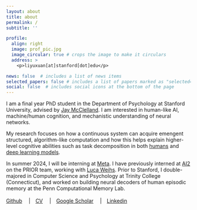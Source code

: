 ```yaml
---
layout: about
title: about
permalink: /
subtitle: ''

profile:
  align: right
  image: prof_pic.jpg
  image_circular: true # crops the image to make it circulars
  address: >
    <p>liyuxuan[at]stanford[dot]edu</p>

news: false  # includes a list of news items
selected_papers: false # includes a list of papers marked as "selected={true}"
social: false  # includes social icons at the bottom of the page
---
```


I am a final year PhD student in the Department of Psychology at Stanford University, advised by [Jay McClelland](https://stanford.edu/~jlmcc/).  I am interested in human-like AI, machine/human cognition, and mechanistic understanding of neural networks.  

My research focuses on how a continuous system can acquire emengent structured, algorithm-like computation and how this helps explain higher-level cognitive abilities such as task decomposition in both [humans](https://journals.plos.org/ploscompbiol/article?id=10.1371/journal.pcbi.1009553) and [deep learning models](https://openreview.net/pdf?id=oFC2LAqS6Z).

In summer 2024, I will be interning at [Meta](https://about.meta.com/).  I have previously interned at [AI2](https://allenai.org/) on the PRIOR team, working with [Luca Weihs](https://lucaweihs.github.io/).  Prior to Stanford, I double-majored in Computer Science and Psychology at Trinity College (Connecticut), and worked on building neural decoders of human episodic memory at the Penn Computational Memory Lab.
<br>
<br>
[Github](https://github.com/Effie-Li)&emsp;
|&emsp;[CV](assets/pdf/cv.pdf)&emsp;
|&emsp;[Google Scholar](https://scholar.google.com/citations?user=KEwjXcMAAAAJ&hl=en&oi=ao)&emsp;
|&emsp;[Linkedin](https://www.linkedin.com/in/effieloveslife/)
